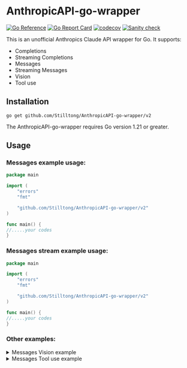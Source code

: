 # AnthropicAPI-go-wrapper

[![Go Reference](https://pkg.go.dev/badge/github.com/Stilltong/AnthropicAPI-go-wrapper/v2.svg)](https://pkg.go.dev/github.com/Stilltong/AnthropicAPI-go-wrapper/v2)
[![Go Report Card](https://goreportcard.com/badge/github.com/Stilltong/AnthropicAPI-go-wrapper/v2)](https://goreportcard.com/report/github.com/Stilltong/AnthropicAPI-go-wrapper/v2)
[![codecov](https://codecov.io/gh/Stilltong/AnthropicAPI-go-wrapper/graph/badge.svg?token=O6JSAOZORX)](https://codecov.io/gh/Stilltong/AnthropicAPI-go-wrapper)
[![Sanity check](https://github.com/Stilltong/AnthropicAPI-go-wrapper/actions/workflows/pr.yml/badge.svg)](https://github.com/Stilltong/AnthropicAPI-go-wrapper/actions/workflows/pr.yml)

This is an unofficial Anthropics Claude API wrapper for Go. It supports:

- Completions
- Streaming Completions
- Messages
- Streaming Messages
- Vision
- Tool use

## Installation

```
go get github.com/Stilltong/AnthropicAPI-go-wrapper/v2
```

The AnthropicAPI-go-wrapper requires Go version 1.21 or greater.

## Usage

### Messages example usage:

```go
package main

import (
	"errors"
	"fmt"

	"github.com/Stilltong/AnthropicAPI-go-wrapper/v2"
)

func main() {	
//.....your codes
}
```

### Messages stream example usage:

```go
package main

import (
	"errors"
	"fmt"

	"github.com/Stilltong/AnthropicAPI-go-wrapper/v2"
)

func main() {
//.....your codes
}
```

### Other examples:

<details>
<summary>Messages Vision example</summary>

```go
package main

import (
	"errors"
	"fmt"

	"github.com/Stilltong/AnthropicAPI-go-wrapper/v2"
)

func main() {
//.....your codes
}
```
</details>

<details>

<summary>Messages Tool use example</summary>

```go
package main

import (
	"context"
	"fmt"

	"github.com/Stilltong/AnthropicAPI-go-wrapper/v2"
	"github.com/Stilltong/Anth